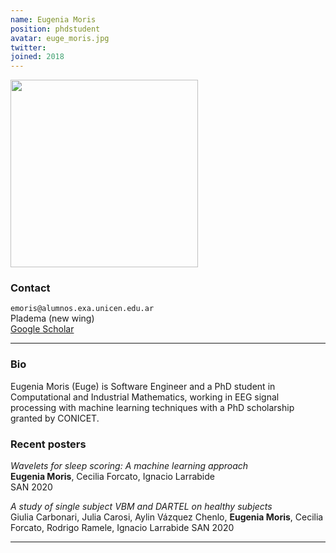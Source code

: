 ```yaml
---
name: Eugenia Moris
position: phdstudent
avatar: euge_moris.jpg
twitter:
joined: 2018
---
```


<img width="300" src="{{site.baseurl}}/images/people/{{page.avatar}}" data-action="zoom">

### Contact

<i class="fa fa-envelope-o"></i>  `emoris@alumnos.exa.unicen.edu.ar`<br>
<i class="fa fa-building"></i> Pladema (new wing) <br>
<i class="fa fa-bar-chart"></i> [Google Scholar](https://scholar.google.com/citations?hl=es&user=krc21eUAAAAJ)

<hr>

### Bio

Eugenia Moris (Euge) is Software Engineer and a PhD student in Computational and Industrial Mathematics, working in EEG signal processing with machine learning techniques with a PhD scholarship granted by CONICET.

### Recent posters

_Wavelets for sleep scoring: A machine learning approach_<br>
**Eugenia Moris**, Cecilia Forcato, Ignacio Larrabide<br>
SAN 2020

_A study of single subject VBM and DARTEL on healthy subjects_<br>
Giulia Carbonari, Julia Carosi, Aylin Vázquez Chenlo, **Eugenia Moris**, Cecilia Forcato, Rodrigo Ramele, Ignacio Larrabide
SAN 2020

<hr>
